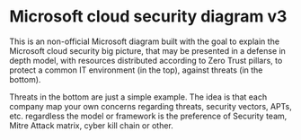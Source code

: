 # Microsoft cloud security diagram v3

This is an non-official Microsoft diagram built with the goal to explain the Microsoft cloud security big picture, that may be presented in a defense in depth model, with resources distributed according to Zero Trust pillars, to protect a common IT environment (in the top), against threats (in the bottom).

Threats in the bottom are just a simple example. The idea is that each company map your own concerns regarding threats, security vectors, APTs, etc. regardless the model or framework is the preference of Security team, Mitre Attack matrix, cyber kill chain or other.

